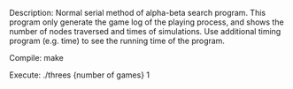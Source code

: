 Description:
  Normal serial method of alpha-beta search program.
	This program only generate the game log of the playing process, and shows the number of nodes traversed and times of simulations.
	Use additional timing program (e.g. time) to see the running time of the program.

Compile:
	make

Execute:
	./threes {number of games} 1
